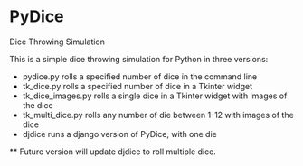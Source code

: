 # PyDice
Dice Throwing Simulation

This is a simple dice throwing simulation for Python in three versions:
  - pydice.py rolls a specified number of dice in the command line
  - tk_dice.py rolls a specified number of dice in a Tkinter widget
  - tk_dice_images.py rolls a single dice in a Tkinter widget with images of the dice
  - tk_multi_dice.py rolls any number of die between 1-12 with images of the dice
  - djdice runs a django version of PyDice, with one die
  
** Future version will update djdice to roll multiple dice.
